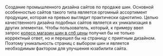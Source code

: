 Создание промышленного дизайна сайтов по продаже шин.
Основной особенностью сайтов такого типа является оргомный ассортимент продукции, которая на превью выглядит практически однотипно. Целью качественного дизайна подобных сайтов является их уникализация в других элементах. Чтобы пользователь, который, к примеру ввел запрос <a href="https://shinypiter.ru/">колесо магазин шин в спб цены</a> получил бы не только корректный ответ, но и перешел бы на страницу с приятным дизайном. Поэтому уникальность страниц с выбором шин и является необходимым фактором для улучшения юзабилити сайта.
